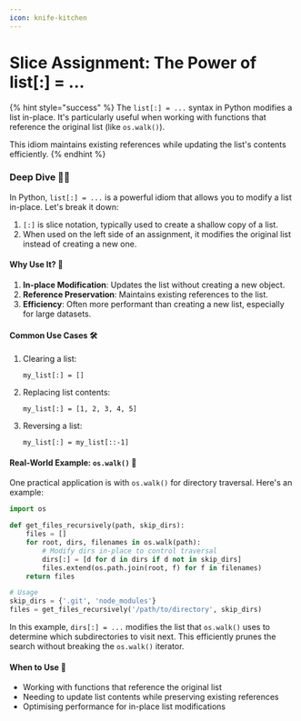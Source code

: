 ```yaml
---
icon: knife-kitchen
---
```


# Slice Assignment: The Power of list\[:] = ...

{% hint style="success" %}
The `list[:] = ...` syntax in Python modifies a list in-place. It's particularly useful when working with functions that reference the original list (like `os.walk()`).&#x20;

This idiom maintains existing references while updating the list's contents efficiently.
{% endhint %}

### Deep Dive 🕵️‍♀️ <a href="#deep-dive" id="deep-dive"></a>

In Python, `list[:] = ...` is a powerful idiom that allows you to modify a list in-place. Let's break it down:

1. `[:]` is slice notation, typically used to create a shallow copy of a list.
2. When used on the left side of an assignment, it modifies the original list instead of creating a new one.

#### Why Use It? 🤔 <a href="#why-use-it" id="why-use-it"></a>

1. **In-place Modification**: Updates the list without creating a new object.
2. **Reference Preservation**: Maintains existing references to the list.
3. **Efficiency**: Often more performant than creating a new list, especially for large datasets.

#### Common Use Cases 🛠️ <a href="#common-use-cases" id="common-use-cases"></a>

1.  Clearing a list:

    `my_list[:] = []`
2.  Replacing list contents:

    `my_list[:] = [1, 2, 3, 4, 5]`
3.  Reversing a list:

    `my_list[:] = my_list[::-1]`

#### Real-World Example: `os.walk()` 🌳 <a href="#real-world-example-os.walk" id="real-world-example-os.walk"></a>

One practical application is with `os.walk()` for directory traversal. Here's an example:

```python
import os

def get_files_recursively(path, skip_dirs):
    files = []
    for root, dirs, filenames in os.walk(path):
        # Modify dirs in-place to control traversal
        dirs[:] = [d for d in dirs if d not in skip_dirs]
        files.extend(os.path.join(root, f) for f in filenames)
    return files

# Usage
skip_dirs = {'.git', 'node_modules'}
files = get_files_recursively('/path/to/directory', skip_dirs)
```

In this example, `dirs[:] = ...` modifies the list that `os.walk()` uses to determine which subdirectories to visit next. This efficiently prunes the search without breaking the `os.walk()` iterator.

#### When to Use 🎯 <a href="#when-to-use" id="when-to-use"></a>

* Working with functions that reference the original list
* Needing to update list contents while preserving existing references
* Optimising performance for in-place list modifications
